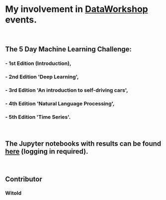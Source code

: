 # My involvement in [DataWorkshop](http://www.dataworkshop.eu/) events.

&nbsp; &nbsp;

## The 5 Day Machine Learning Challenge:
### - 1st Edition (Introduction),
### - 2nd Edition 'Deep Learning',
### - 3rd Edition 'An introduction to self-driving cars',
### - 4th Edition 'Natural Language Processing',
### - 5th Edition 'Time Series'.

&nbsp; &nbsp;

## The Jupyter notebooks with results can be found [here](http://159.65.61.9/projects/projects) (logging in required).

&nbsp; &nbsp;

## Contributor
### Witold
